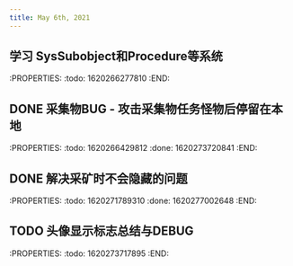 ```yaml
---
title: May 6th, 2021
---
```


## 学习 SysSubobject和Procedure等系统
:PROPERTIES:
:todo: 1620266277810
:END:
## DONE 采集物BUG - 攻击采集物任务怪物后停留在本地
:PROPERTIES:
:todo: 1620266429812
:done: 1620273720841
:END:
## DONE 解决采矿时不会隐藏的问题 
:PROPERTIES:
:todo: 1620271789310
:done: 1620277002648
:END:
## TODO 头像显示标志总结与DEBUG
:PROPERTIES:
:todo: 1620273717895
:END:
##
